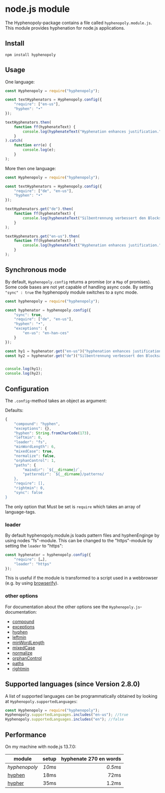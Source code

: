 # node.js module

The Hyphenopoly-package contains a file called `hyphenopoly.module.js`.
This module provides hyphenation for node.js applications.

## Install

````
npm install hyphenopoly
````

## Usage

One language:

````javascript
const Hyphenopoly = require("hyphenopoly");

const textHyphenators = Hyphenopoly.config({
    "require": ["en-us"],
    "hyphen": "•"
});

textHyphenators.then(
    function ff(hyphenateText) {
        console.log(hyphenateText("Hyphenation enhances justification."));
    }
).catch(
    function err(e) {
        console.log(e);
    }
);
````

More then one language:

````javascript
const Hyphenopoly = require("hyphenopoly");

const textHyphenators = Hyphenopoly.config({
    "require": ["de", "en-us"],
    "hyphen": "•"
});

textHyphenators.get("de").then(
    function ff(hyphenateText) {
        console.log(hyphenateText("Silbentrennung verbessert den Blocksatz."));
    }
);

textHyphenators.get("en-us").then(
    function ff(hyphenateText) {
        console.log(hyphenateText("Hyphenation enhances justification."));
    }
);
````

## Synchronous mode

By default, `Hyphenopoly.config` returns a promise (or a `Map` of promises). Some code bases are not yet capable of handling async code.
By setting `"sync" : true` the hyphenopoly module switches to a sync mode.

````javascript
const hyphenopoly = require("hyphenopoly");

const hyphenator = hyphenopoly.config({
    "sync": true,
    "require": ["de", "en-us"],
    "hyphen": "•",
    "exceptions": {
        "en-us": "en-han-ces"
    }
});

const hy1 = hyphenator.get("en-us")("hyphenation enhances justification.");
const hy2 = hyphenator.get("de")("Silbentrennung verbessert den Blocksatz.");


console.log(hy1);
console.log(hy2);
````

## Configuration

The `.config`-method takes an object as argument:

Defaults:
````javascript
{
    "compound": "hyphen",
    "exceptions": {},
    "hyphen": String.fromCharCode(173),
    "leftmin": 0,
    "loader": "fs",
    "minWordLength": 6,
    "mixedCase": true,
    "normalize": false,
    "orphanControl": 1,
    "paths": {
        "maindir": `${__dirname}/`,
        "patterndir": `${__dirname}/patterns/
    },
    "require": [],
    "rightmin": 0,
    "sync": false
}
````

The only option that Must be set is `require` which takes an array of language-tags.

### loader
By default hyphenopoly.module.js loads pattern files and hyphenEnginge by using nodes "fs"-module.
This can be changed to the "https"-module by setting the `loader` to "https":
````javascript
const hyphenator = hyphenopoly.config({
    "require": […],
    "loader": "https"
});

````
This is useful if the module is transformed to a script used in a webbrowser (e.g. by using [browserify](http://browserify.org)).

### other options
For documentation about the other options see the `Hyphenopoly.js`-documentation:

-   [compound](./Setup.md#compound)
-   [exceptions](./Setup.md#exceptions)
-   [hyphen](./Setup.md#hyphen)
-   [leftmin](./Setup.md#leftmin-and-rightmin)
-   [minWordLength](./Setup.md#minwordlength)
-   [mixedCase](./Setup.md#mixedcase)
-   [normalize](./Setup.md#normalize)
-   [orphanControl](./Setup.md#orphancontrol)
-   [paths](./Global-Hyphenopoly-Object.md#paths)
-   [rightmin](./Setup.md#leftmin-and-rightmin)

## Supported languages (since Version 2.8.0)
A list of supported languages can be programmatically obtained by looking at `Hyphenopoly.supportedLanguages`:
````javascript
const Hyphenopoly = require("hyphenopoly");
Hyphenopoly.supportedLanguages.includes("en-us"); //true
Hyphenopoly.supportedLanguages.includes("en"); //false
````

## Performance

On my machine with node.js 13.7.0:

| module        | setup         | hyphenate 270 en words |
| ------------- | -------------:| ----------------------:|
| _hyphenopoly_ | _10ms_        | _0.5ms_                  |
| [hyphen](https://www.npmjs.com/package/hyphen)        | 18ms          | 72ms                  |
| [hypher](https://www.npmjs.com/package/hypher)        | 35ms          | 1.2ms                    |
